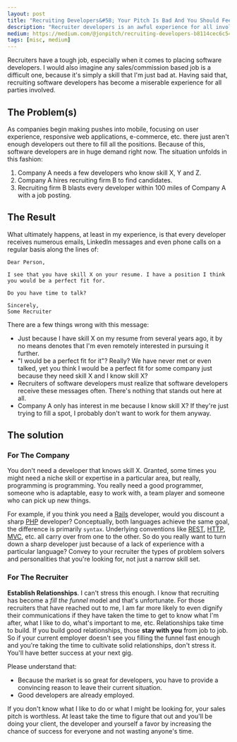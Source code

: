 ```yaml
---
layout: post
title: "Recruiting Developers&#58; Your Pitch Is Bad And You Should Feel Bad"
description: "Recruiter developers is an awful experience for all involved, here's why"
medium: https://medium.com/@jonpitch/recruiting-developers-b8114cec6c54
tags: [misc, medium]
---
```


Recruiters have a tough job, especially when it comes to placing software developers. I would also imagine any sales/commission based job is a difficult one, because it's simply a skill that I'm just bad at. Having said that, recruiting software developers has become a miserable experience for all parties involved.

## The Problem(s)

As companies begin making pushes into mobile, focusing on user experience, responsive web applications, e-commerce, etc. there just aren't enough developers out there to fill all the positions. Because of this, software developers are in huge demand right now. The situation unfolds in this fashion:

1. Company A needs a few developers who know skill X, Y and Z.
2. Company A hires recruiting firm B to find candidates.
3. Recruiting firm B blasts every developer within 100 miles of Company A with a job posting.

## The Result

What ultimately happens, at least in my experience, is that every developer receives numerous emails, LinkedIn messages and even phone calls on a regular basis along the lines of:

```
Dear Person,

I see that you have skill X on your resume. I have a position I think you would be a perfect fit for.

Do you have time to talk?

Sincerely,
Some Recruiter
```

There are a few things wrong with this message:

* Just because I have skill X on my resume from several years ago, it by no means denotes that I'm even remotely interested in pursuing it further.
* "I would be a perfect fit for it"? Really? We have never met or even talked, yet you think I would be a perfect fit for some company just because they need skill X and I know skill X?
* Recruiters of software developers must realize that software developers receive these messages often. There's nothing that stands out here at all.
* Company A only has interest in me because I know skill X? If they're just trying to fill a spot, I probably don't want to work for them anyway.

## The solution

### For The Company

You don't need a developer that knows skill X. Granted, some times you might need a niche skill or expertise in a particular area, but really, programming is programming. You really need a good programmer, someone who is adaptable, easy to work with, a team player and someone who can pick up new things.

For example, if you think you need a [Rails](http://rubyonrails.org/) developer, would you discount a sharp [PHP](http://php.net/) developer? Conceptually, both languages achieve the same goal, the difference is primarily `syntax`. Underlying conventions like [REST](http://en.wikipedia.org/wiki/Representational_state_transfer), [HTTP](http://en.wikipedia.org/wiki/Hypertext_Transfer_Protocol), [MVC](http://en.wikipedia.org/wiki/Model%E2%80%93view%E2%80%93controller), etc. all carry over from one to the other. So do you really want to turn down a sharp developer just because of a lack of experience with a particular language? Convey to your recruiter the types of problem solvers and personalities that you're looking for, not just a narrow skill set.

### For The Recruiter

**Establish Relationships**. I can't stress this enough. I know that recruiting has become a *fill the funnel* model and that's unfortunate. For those recruiters that have reached out to me, I am far more likely to even dignify their communications if they have taken the time to get to know what I'm after, what I like to do, what's important to me, etc. Relationships take time to build. If you build good relationships, those **stay with you** from job to job. So if your current employer doesn't see you filling the funnel fast enough and you're taking the time to cultivate solid relationships, don't stress it. You'll have better success at your next gig.

Please understand that:

* Because the market is so great for developers, you have to provide a convincing reason to leave their current situation.
* Good developers are already employed.

If you don't know what I like to do or what I might be looking for, your sales pitch is worthless. At least take the time to figure that out and you'll be doing your client, the developer and yourself a favor by increasing the chance of success for everyone and not wasting anyone's time.
